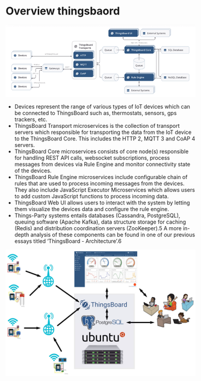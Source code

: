 # Overview thingsbaord

![](./assets/images/Thingsboard-data-transfer-structure.png)

- Devices represent the range of various types of IoT devices which can be connected to ThingsBoard such as, thermostats, sensors, gps trackers, etc.
- ThingsBoard Transport microservices is the collection of transport servers which responsible for transporting the data from the IoT device to the ThingsBoard Core. This includes the HTTP 2, MQTT 3 and CoAP 4 servers.
- ThingsBoard Core microservices consists of core node(s) responsible for handling REST API calls, websocket subscriptions, process messages from devices via Rule Engine and monitor connectivity state of the devices.
- ThingsBoard Rule Engine microservices include configurable chain of rules that are used to process incoming messages from the devices. They also include JavaScript Executor Microservices which allows users to add custom JavaScript functions to process incoming data.
- ThingsBoard Web UI allows users to interact with the system by letting them visualize the devices data and configure the rule engine.
- Things-Party systems entails databases (Cassandra, PostgreSQL), queuing software (Apache Kafka), data structure storage for caching (Redis) and distribution coordination servers (ZooKeeper).5 A more in-depth analysis of these components can be found in one of our previous essays titled ‘ThingsBoard - Architecture’.6

![](./assets/images/thingsboard-server.jpg)
